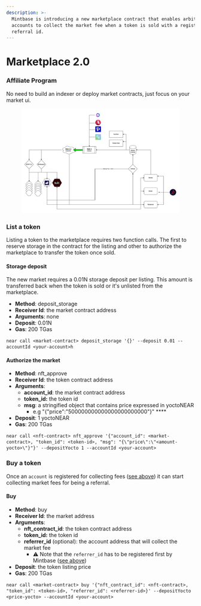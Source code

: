 ```yaml
---
description: >-
  Mintbase is introducing a new marketplace contract that enables arbitrary
  accounts to collect the market fee when a token is sold with a registered
  referral id.
---
```


# Marketplace 2.0

### Affiliate Program

No need to build an indexer or deploy market contracts, just focus on your market ui.

<figure><img src="../../../.gitbook/assets/affiliate.drawio (1).png" alt=""><figcaption></figcaption></figure>

### List a token

Listing a token to the marketplace requires two function calls. The first to reserve storage in the contract for the listing and other to authorize the marketplace to transfer the token once sold.

#### Storage deposit

The new market requires a 0.01N storage deposit per listing. This amount is transferred back when the token is sold or it's unlisted from the marketplace.

* **Method**: deposit\_storage
* **Receiver Id**: the market contract address
* **Arguments**: none
* **Deposit**: 0.01N
* **Gas**: 200 TGas

```
near call <market-contract> deposit_storage '{}' --deposit 0.01 --accountId <your-account>h
```

#### Authorize the market

* **Method**: nft\_approve
* **Receiver Id**: the token contract address
* **Arguments**:&#x20;
  * **account\_id**: the market contract address
  * **token\_id:** the token id
  * **msg**: a stringified object that contains price expressed in yoctoNEAR
    * e.g "{"price":"500000000000000000000000"}" ****&#x20;
* **Deposit**: 1 yoctoNEAR
* **Gas**: 200 TGas

```
near call <nft-contract> nft_approve '{"account_id": <market-contract>, "token_id": <token-id>, "msg": "{\"price\":\"<amount-yocto>\"}"}' --depositYocto 1 --accountId <your-account>
```

### Buy a token

Once an `account` is registered for collecting fees ([see above](marketplace-2.0.md#join-the-referral-program)) it can start collecting market fees for being a referral.

#### Buy

* **Method**: buy
* **Receiver Id**: the market address
* **Arguments**:&#x20;
  * **nft\_contract\_id**: the token contract address
  * **token\_id:** the token id
  * **referrer\_id** (optional): the account address that will collect the market fee
    * ⚠️ Note that the `referrer_id` has to be registered first by Mintbase ([see above](marketplace-2.0.md#join-the-referral-program))
* **Deposit**: the token listing price
* **Gas**: 200 TGas

```
near call <market-contract> buy '{"nft_contract_id": <nft-contract>, "token_id": <token-id>, "referrer_id": <referrer-id>}' --depositYocto <price-yocto> --accountId <your-account>
```

